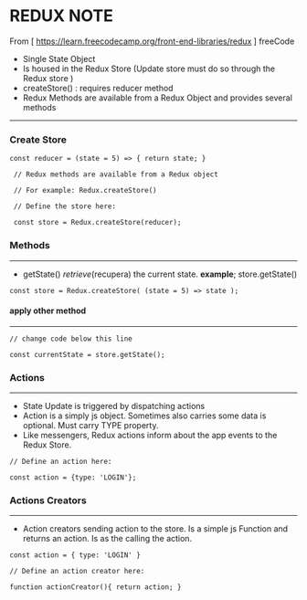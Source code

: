 # REDUX NOTE

From [ https://learn.freecodecamp.org/front-end-libraries/redux ] freeCode

- Single State Object
- Is housed in the Redux Store (Update store must do so through the Redux store )
- createStore() : requires reducer method
- Redux Methods are available from a Redux Object and provides several methods
***
### Create Store

` const reducer = (state = 5) => {
  return state;
} `

` // Redux methods are available from a Redux object`

` // For example: Redux.createStore()`

` // Define the store here:`

` const store = Redux.createStore(reducer);`
### Methods
***
- getState() _retrieve_(recupera) the current state. **example**; store.getState()

`
const store = Redux.createStore(
  (state = 5) => state
);
`
#### apply other method
***
`// change code below this line`

`const currentState = store.getState();`

### Actions
***
- State Update is triggered by dispatching actions
- Action is a simply js object. Sometimes also carries some data is optional.  Must carry TYPE property.
- Like messengers, Redux actions inform about the app events to the Redux Store.

`// Define an action here:`

`const action = {type: 'LOGIN'};`
### Actions Creators
***
- Action creators sending action to the store. Is a simple js Function and returns an action. Is as the calling the action.

` const action = {
  type: 'LOGIN'
} `

`// Define an action creator here:`

`function actionCreator(){
    return action;
} `
